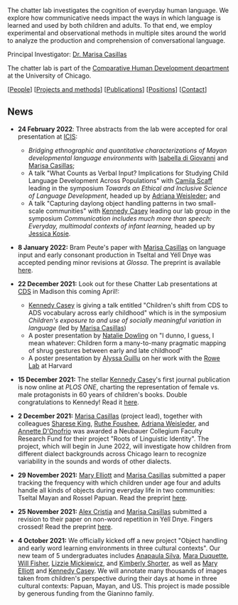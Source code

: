 The chatter lab investigates the cognition of everyday human language. We explore how communicative needs impact the ways in which language is learned and used by both children and adults. To that end, we employ experimental and observational methods in multiple sites around the world to analyze the production and comprehension of conversational language.

Principal Investigator: [Dr. Marisa Casillas](./people/marisa-aboutme.md)

The chatter lab is part of the [Comparative Human Development department](https://humdev.uchicago.edu/) at the University of Chicago.

[[People](./people.md)] [[Projects and methods](./projects.md)] [[Publications](./publications.md)] [[Positions](./positions.md)] [[Contact](./contact.md)]

## News

* **24 February 2022**: Three abstracts from the lab were accepted for oral presentation at [ICIS](https://infantstudies.org/2022-congress/):
    * _Bridging ethnographic and quantitative characterizations of Mayan developmental language environments_ with [Isabella di Giovanni](./people/isabella-aboutme.md) and [Marisa Casillas](./people/marisa-aboutme.md);
    * A talk "What Counts as Verbal Input? Implications for Studying Child Language Development Across Populations" with [Camila Scaff](https://camilascaff.com/) leading in the symposium _Towards an Ethical and Inclusive Science of Language Development_, headed up by [Adriana Weisleder](https://childlanguagelab.northwestern.edu/people/); and
    * A talk "Capturing daylong object handling patterns in two small-scale communities" with [Kennedy Casey](./people/kennedy-aboutme.md) leading our lab group in the symposium _Communication includes much more than speech: Everyday, multimodal contexts of infant learning_, headed up by [Jessica Kosie](https://jkosie.github.io/).

* **8 January 2022:** Bram Peute's paper with [Marisa Casillas](./people/marisa-aboutme.md) on language input and early consonant production in Tseltal and Yélî Dnye was accepted pending minor revisions at _Glossa_. The preprint is available [here](https://psyarxiv.com/5feju/).

* **22 December 2021:** Look out for these Chatter Lab presentations at [CDS](https://cogdevsoc.org/program/) in Madison this coming April!:
    * [Kennedy Casey](./people/kennedy-aboutme.md) is giving a talk entitled "Children's shift from CDS to ADS vocabulary across early childhood" which is in the symposium _Children's exposure to and use of socially meaningful variation in language_ (led by [Marisa Casillas](./people/marisa-aboutme.md))
    * A poster presentation by [Natalie Dowling](https://voices.uchicago.edu/ndowling/) on "I dunno, I guess, I mean whatever: Children form a many-to-many pragmatic mapping of shrug gestures between early and late childhood"
    * A poster presentation by [Alyssa Guillu](./people/alyssa-aboutme.md) on her work with the [Rowe Lab](https://www.meredith-rowe.com/lab) at Harvard<!--, entitled ""-->

* **15 December 2021:** The stellar [Kennedy Casey](https://marisacasillas.github.io/chatterlab/people/kennedy-aboutme.html)'s first journal publication is now online at _PLOS ONE_, charting the representation of female vs. male protagonists in 60 years of children's books. Double congratulations to Kennedy! Read it [here](https://journals.plos.org/plosone/article?id=10.1371/journal.pone.0260566).

* **2 December 2021:** [Marisa Casillas](./people/marisa-aboutme.md) (project lead), together with colleagues [Sharese King](https://www.drshareseking.com/), [Ruthe Foushee](https://ruthefoushee.com/), [Adriana Weisleder](https://childlanguagelab.northwestern.edu/people/), and [Annette D'Onofrio](https://faculty.wcas.northwestern.edu/~akd2621/) was awarded a Neubauer Collegium Faculty Research Fund for their project "Roots of Linguistic Identity". The project, which will begin in June 2022, will investigate how children from different dialect backgrounds across Chicago learn to recognize variability in the sounds and words of other dialects.

* **29 November 2021:** [Mary Elliott](https://marisacasillas.github.io/chatterlab/people/marye-aboutme.html) and [Marisa Casillas](./people/marisa-aboutme.md) submitted a paper tracking the frequency with which children under age four and adults handle all kinds of objects during everyday life in two communities: Tseltal Mayan and Rossel Papuan. Read the preprint [here](https://marisacasillas.github.io/chatterlab/lab-publications/Casillas_Elliott_submitted_crosscultural_differences_in_childrens_object_handling_at_home.pdf).

* **25 November 2021:** [Alex Cristia](https://sites.google.com/site/acrsta/) and [Marisa Casillas](./people/marisa-aboutme.md) submitted a revision to their paper on non-word repetition in Yélî Dnye. Fingers crossed! Read the preprint [here](https://marisacasillas.github.io/chatterlab/lab-publications/Cristia_Casillas_underreview2_Nonword_repetition_in_children_learning_Yeli_Dnye_v20211125.pdf).

* **4 October 2021:** We officially kicked off a new project "Object handling and early word learning environments in three cultural contexts". Our new team of 5 undergraduates includes [Anapaula Silva](https://marisacasillas.github.io/chatterlab/people/anapaula-aboutme.html), [Mara Duquette](https://marisacasillas.github.io/chatterlab/people/mara-aboutme.html), [Will Fisher](https://marisacasillas.github.io/chatterlab/people/will-aboutme.html), [Lizzie Mickiewicz](https://marisacasillas.github.io/chatterlab/people/lizzie-aboutme.html), and [Kimberly Shorter](https://marisacasillas.github.io/chatterlab/people/kimberly-aboutme.html), as well as [Mary Elliott](https://marisacasillas.github.io/chatterlab/people/marye-aboutme.html) and [Kennedy Casey](https://marisacasillas.github.io/chatterlab/people/kennedy-aboutme.html). We will annotate many thousands of images taken from children's perspective during their days at home in three cultural contexts: Papuan, Mayan, and US. This project is made possible by generous funding from the Gianinno family.